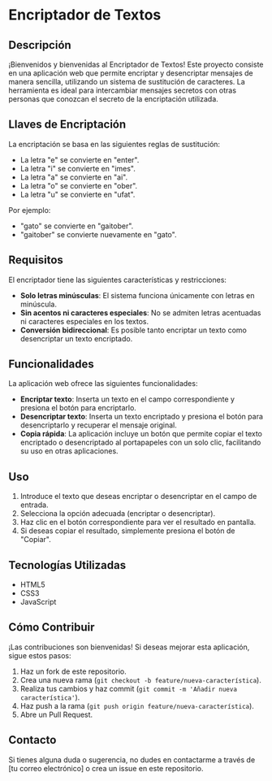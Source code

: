 # Encriptador de Textos

## Descripción

¡Bienvenidos y bienvenidas al Encriptador de Textos! Este proyecto consiste en una aplicación web que permite encriptar y desencriptar mensajes de manera sencilla, utilizando un sistema de sustitución de caracteres. La herramienta es ideal para intercambiar mensajes secretos con otras personas que conozcan el secreto de la encriptación utilizada.

## Llaves de Encriptación

La encriptación se basa en las siguientes reglas de sustitución:

- La letra "e" se convierte en "enter".
- La letra "i" se convierte en "imes".
- La letra "a" se convierte en "ai".
- La letra "o" se convierte en "ober".
- La letra "u" se convierte en "ufat".

Por ejemplo:
- "gato" se convierte en "gaitober".
- "gaitober" se convierte nuevamente en "gato".

## Requisitos

El encriptador tiene las siguientes características y restricciones:

- **Solo letras minúsculas**: El sistema funciona únicamente con letras en minúscula.
- **Sin acentos ni caracteres especiales**: No se admiten letras acentuadas ni caracteres especiales en los textos.
- **Conversión bidireccional**: Es posible tanto encriptar un texto como desencriptar un texto encriptado.

## Funcionalidades

La aplicación web ofrece las siguientes funcionalidades:

- **Encriptar texto**: Inserta un texto en el campo correspondiente y presiona el botón para encriptarlo.
- **Desencriptar texto**: Inserta un texto encriptado y presiona el botón para desencriptarlo y recuperar el mensaje original.
- **Copia rápida**: La aplicación incluye un botón que permite copiar el texto encriptado o desencriptado al portapapeles con un solo clic, facilitando su uso en otras aplicaciones.

## Uso

1. Introduce el texto que deseas encriptar o desencriptar en el campo de entrada.
2. Selecciona la opción adecuada (encriptar o desencriptar).
3. Haz clic en el botón correspondiente para ver el resultado en pantalla.
4. Si deseas copiar el resultado, simplemente presiona el botón de "Copiar".

## Tecnologías Utilizadas

- HTML5
- CSS3
- JavaScript

## Cómo Contribuir

¡Las contribuciones son bienvenidas! Si deseas mejorar esta aplicación, sigue estos pasos:

1. Haz un fork de este repositorio.
2. Crea una nueva rama (`git checkout -b feature/nueva-característica`).
3. Realiza tus cambios y haz commit (`git commit -m 'Añadir nueva característica'`).
4. Haz push a la rama (`git push origin feature/nueva-característica`).
5. Abre un Pull Request.

## Contacto

Si tienes alguna duda o sugerencia, no dudes en contactarme a través de [tu correo electrónico] o crea un issue en este repositorio.
